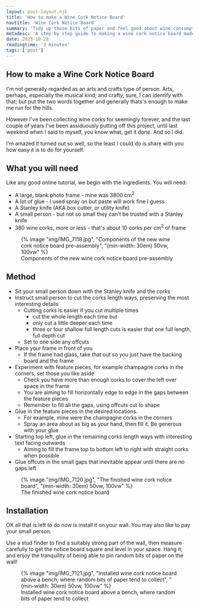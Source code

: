 ```yaml
---
layout: post-layout.njk
title: 'How to make a Wine Cork Notice Board'
navtitle: 'Wine Cork Notice Board'
summary: 'Tidy up those bits of paper and feel good about wine consumption with this easy DIY craft project'
metadesc: 'A step by step guide to making a wine cork notice board made from recycled wine corks.'
date: 2023-10-28
readingtime: '3 minutes'
tags: ['post']
---
```

## How to make a Wine Cork Notice Board

I'm not generally regarded as an arts and crafts type of person. Arts, perhaps, especially the musical kind; and crafty, sure, I can identify with that; but put the two words together and generally thats's enough to make me run for the hills.

However I've been collecting wine corks for seemingly forever, and the last couple of years I've been assiduously putting off this project, until last weekend when I said to myself, you know what, get it done. And so I did. 

I'm amazed it turned out so well, so the least I could do is share with you how easy it is to do for yourself.<!-- excerpt -->

## What you will need

Like any good online tutorial, we begin with the ingredients. You will need:

 - A large, blank photo frame - mine was 3800 cm<sup>2</sup>
 - A lot of glue - I used spray on but paste will work fine I guess
 - A Stanley knife (AKA box cutter, or utility knife)
 - A small person - but not so small they can't be trusted with a Stanley knife
 - 380 wine corks, more or less - that's about 10 corks per cm<sup>2</sup> of frame

<figure>
{% image "img/IMG_7118.jpg", "Components of the new wine cork notice board pre-assembly", "(min-width: 30em) 50vw, 100vw" %}
<figcaption>Components of the new wine cork notice board pre-assembly</figcaption>
</figure>

## Method

 - Sit your small person down with the Stanley knife and the corks
 - Instruct small person to cut the corks length ways, preserving the most interesting details
   - Cutting corks is easier if you cut multiple times
     - cut the whole length each time but 
     - only cut a little deeper each time
     - three or four shallow full length cuts is easier that one full length, full depth cut
   - Set to one side any offcuts
 - Place your frame in front of you
   - If the frame had glass, take that out so you just have the backing board and the frame
 - Experiment with feature pieces, for example champagne corks in the corners, set those you like aside
   - Check you have more than enough corks to cover the left over space in the frame
   - You are aiming to fill horizontally edge to edge in the gaps between the feature pieces
   - Remember to fill all the gaps, using offcuts cut to shape
 - Glue in the feature pieces in the desired locations. 
   - For example, mine were the champagne corks in the corners
   - Spray an area about as big as your hand, then fill it. Be generous with your glue
 - Starting top left, glue in the remaining corks length ways with interesting text facing outwards
   - Aiming to fill the frame top to bottom left to right with straight corks when possible
 - Glue offcuts in the small gaps that inevitable appear until there are no gaps left
 
<figure>
{% image "img/IMG_7120.jpg", "The finished wine cork notice board", "(min-width: 30em) 50vw, 100vw" %}
<figcaption>The finished wine cork notice board</figcaption>
</figure>

## Installation

OK all that is left to do now is install it on your wall. You may also like to pay your small person.

Use a stud finder to find a suitably strong part of the wall, then measure carefully to get the notice board square and level in your space.
Hang it, and enjoy the tranquility of being able to pin random bits of paper on the wall!

<figure>
{% image "img/IMG_7121.jpg", "Installed wine cork notice board above a bench, where random bits of paper tend to collect", "(min-width: 30em) 50vw, 100vw" %}
<figcaption>Installed wine cork notice board above a bench, where random bits of paper tend to collect</figcaption>
</figure>


